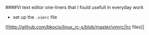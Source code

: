 ####Vi text editor one-liners that I fould usefull in everyday work 

- set up the `.vimrc` file 

[[http://github.com/bkocis/linux_rc-s/blob/master/vimrc/|rc files]]
